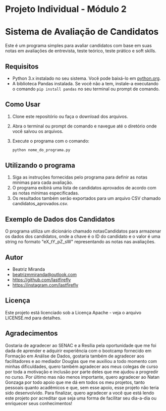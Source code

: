 # Projeto Individual - Módulo 2
# Sistema de Avaliação de Candidatos

Este é um programa simples para avaliar candidatos com base em suas notas em avaliações de entrevista, teste teórico, teste prático e soft skills.

## Requisitos

- Python 3.x instalado no seu sistema. Você pode baixá-lo em [python.org](https://www.python.org/downloads/).
- A biblioteca Pandas instalada. Se você não a tem, instale-a executando o comando `pip install pandas` no seu terminal ou prompt de comando.

## Como Usar

1. Clone este repositório ou faça o download dos arquivos.
2. Abra o terminal ou prompt de comando e navegue até o diretório onde você salvou os arquivos.
3. Execute o programa com o comando:

   ```bash
   python nome_do_programa.py

## Utilizando o programa

1. Siga as instruções fornecidas pelo programa para definir as notas mínimas para cada avaliação.
2. O programa exibirá uma lista de candidatos aprovados de acordo com as notas mínimas especificadas.
3. Os resultados também serão exportados para um arquivo CSV chamado candidatos_aprovados.csv.

## Exemplo de Dados dos Candidatos

O programa utiliza um dicionário chamado notasCandidatos para armazenar os dados dos candidatos, onde a chave é o ID do candidato e o valor é uma string no formato "eX_tY_pZ_sW" representando as notas nas avaliações.

## Autor

- Beatriz Miranda
- beatrizmmiranda@outlook.com
- https://github.com/lastfirefly
- https://instagram.com/lastfirefly

## Licença
Este projeto está licenciado sob a Licença Apache - veja o arquivo LICENSE.md para detalhes.

## Agradecimentos
Gostaria de agradecer ao SENAC e a Resília pela oportunidade que me foi dada de aprender e adquirir experiência com o bootcamp fornecido em Formação em Análise de Dados, gostaria também de agradecer aos facilitadores e ao mediador Douglas que me auxiliou a todo momento com minhas dificuldades, quero também agradecer aos meus colegas de curso por toda a motivação e inclusão por parte deles que me ajudou a progredir no curso. Por último mas não menos importante, quero agradecer ao Natan Gonzaga por todo apoio que me dá em todos os meu projetos, tanto pessoais quanto acadêmicos e que, sem esse apoio, esse projeto não teria sido desenvolvido. Para finalizar, quero agradecer a você que está lendo este projeto por acreditar que seja uma forma de facilitar seu dia-a-dia ou enriquecer seus conhecimentos!
